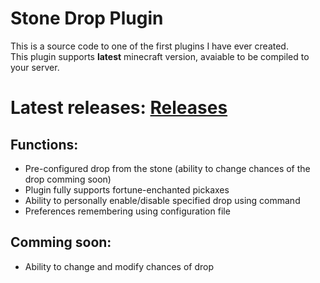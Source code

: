 # Stone Drop Plugin
This is a source code to one of the first plugins I have ever created. <br>
This plugin supports <b>latest</b> minecraft version, avaiable to be compiled to your server.


# Latest releases: [Releases](https://github.com/ULTUX/minecraft-stone-drop-plugin/releases/)

<h2>Functions: </h2>
<ul>
  <li>Pre-configured drop from the stone (ability to change chances of the drop comming soon)</li>
  <li>Plugin fully supports fortune-enchanted pickaxes</li>
  <li>Ability to personally enable/disable specified drop using command</li>
  <li>Preferences remembering using configuration file</li>
</ul>

<h2>Comming soon:</h2>
  <ul>
    <li>Ability to change and modify chances of drop</l1>
  </ul>

